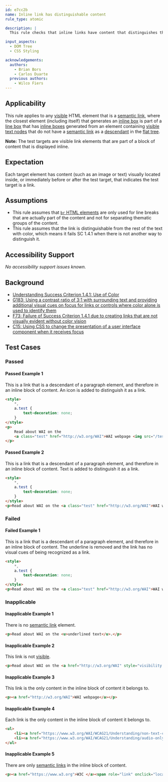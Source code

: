 ```yaml
---
id: e7cc2b
name: Inline link has distinguishable content
rule_type: atomic

description: |
  This rule checks that inline links have content that distinguishes them from the surrounding text

input_aspects:
  - DOM Tree
  - CSS Styling

acknowledgements:
  authors:
    - Brian Bors
    - Carlos Duarte
  previous authors:
    - Wilco Fiers
---
```


## Applicability

This rule applies to any [visible][] HTML element that is a [semantic link][], where the closest element (including itself) that generates an [inline box][] is part of a [line box][] that has [inline boxes][inline box] generated from an element containing [visible][] [text nodes][text node] that do not have a [semantic link][] as a [descendant][] in the [flat tree][].

**Note:** The test targets are visible link elements that are part of a block of content that is displayed inline.

## Expectation

Each target element has content (such as an image or text) visually located inside, or immediately before or after the test target, that indicates the test target is a link.

## Assumptions

- This rule assumes that [`br` HTML elements][br] are only used for line breaks that are actually part of the content and not for separating thematic groups of the content. 
- This rule assumes that the link is distinguishable from the rest of the text with color, which means it fails SC 1.4.1 when there is not another way to distinguish it.

## Accessibility Support

_No accessibility support issues known._

## Background

- [Understanding Success Criterion 1.4.1: Use of Color](https://www.w3.org/WAI/WCAG21/Understanding/use-of-color.html)
- [G183: Using a contrast ratio of 3:1 with surrounding text and providing additional visual cues on focus for links or controls where color alone is used to identify them](https://www.w3.org/WAI/WCAG21/Techniques/general/G183)
- [F73: Failure of Success Criterion 1.4.1 due to creating links that are not visually evident without color vision](https://www.w3.org/WAI/WCAG21/Techniques/failures/F73)
- [C15: Using CSS to change the presentation of a user interface component when it receives focus](https://www.w3.org/WAI/WCAG21/Techniques/css/C15)

## Test Cases

### Passed

#### Passed Example 1

This is a link that is a descendant of a paragraph element, and therefore in an inline block of content. An icon is added to distinguish it as a link.

```html
<style>
	*,
	a.test {
		text-decoration: none;
	}
</style>
<p>
	Read about WAI on the
	<a class="test" href="http://w3.org/WAI">WAI webpage <img src="/test-assets/be4d0c/icon.png" alt=""/></a>.
</p>
```

#### Passed Example 2

This is a link that is a descendant of a paragraph element, and therefore in an inline block of content. Text is added to distinguish it as a link.

```html
<style>
	*,
	a.test {
		text-decoration: none;
	}
</style>
<p>Read about WAI on the <a class="test" href="http://w3.org/WAI">WAI webpage by following this link</a>.</p>
```

### Failed

#### Failed Example 1

This is a link that is a descendant of a paragraph element, and therefore in an inline block of content. The underline is removed and the link has no visual cues of being recognized as a link.

```html
<style>
	*,
	a.test {
		text-decoration: none;
	}
</style>
<p>Read about WAI on the <a class="test" href="http://w3.org/WAI">WAI webpage</a>.</p>
```

### Inapplicable

#### Inapplicable Example 1

There is no [semantic link][] element.

```html
<p>Read about WAI on the <u>underlined text</u>.</p>
```

#### Inapplicable Example 2 

This link is not [visible][].

```html
<p>Read about WAI on the <a href="http://w3.org/WAI" style="visibility:hidden">WAI webpage</a>.</p>
```

#### Inapplicable Example 3

This link is the only content in the inline block of content it belongs to.

```html
<p><a href="http://w3.org/WAI">WAI webpage</a></p>
```

#### Inapplicable Example 4

Each link is the only content in the inline block of content it belongs to.

```html
<ul>
	<li><a href="https://www.w3.org/WAI/WCAG21/Understanding/non-text-content.html">SC 1.1.1</a></li>
	<li><a href="https://www.w3.org/WAI/WCAG21/Understanding/audio-only-and-video-only-prerecorded">SC 1.2.1</a></li>
</ul>
```

#### Inapplicable Example 5

There are only [semantic links][semantic link] in the inline block of content.

```html
<p><a href="https://www.w3.org">W3C </a><span role="link" onclick="location='https://www.w3.org/WAI/'">WAI</span></p>
```

[br]: https://html.spec.whatwg.org/#the-br-element
[descendant]: https://dom.spec.whatwg.org/#concept-tree-descendant
[flat tree]: https://drafts.csswg.org/css-scoping/#flat-tree 'Definition of flat tree'
[inline box]: https://drafts.csswg.org/css-display/#inline-box 'Definition of inline box'
[line box]: https://drafts.csswg.org/css2/visuren.html#line-box 'Definition of line box'
[semantic link]: #semantic-link 'Definition of semantic link'
[text node]: https://dom.spec.whatwg.org/#text
[visible]: #visible 'Definition of visible'

